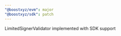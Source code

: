 ```yaml
---
"@boostxyz/evm": major
"@boostxyz/sdk": patch
---
```


LimitedSignerValidator implemented with SDK support
